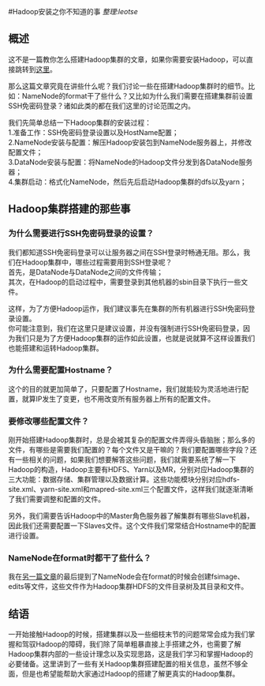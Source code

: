 #Hadoop安装之你不知道的事
_整理:leotse_

## 概述
这不是一篇教你怎么搭建Hadoop集群的文章，如果你需要安装Hadoop，可以直接跳转到[这里](https://github.com/leotse90/blogs/blob/master/Hadoop集群部署(RedHat).md)。

那么这篇文章究竟在讲些什么呢？我们讨论一些在搭建Hadoop集群时的细节。比如：NameNode的format干了些什么？又比如为什么我们需要在搭建集群前设置SSH免密码登录？诸如此类的都在我们这里的讨论范围之内。

我们先简单总结一下Hadoop集群的安装过程：  
1.准备工作：SSH免密码登录设置以及HostName配置；  
2.NameNode安装与配置：解压Hadoop安装包到NameNode服务器上，并修改配置文件；  
3.DataNode安装与配置：将NameNode的Hadoop文件分发到各DataNode服务器；  
4.集群启动：格式化NameNode，然后先后启动Hadoop集群的dfs以及yarn；

## Hadoop集群搭建的那些事
### 为什么需要进行SSH免密码登录的设置？
我们都知道SSH免密码登录可以让服务器之间在SSH登录时畅通无阻。那么，我们在Hadoop集群中，哪些过程需要用到SSH登录呢？  
首先，是DataNode与DataNode之间的文件传输；  
其次，在Hadoop的启动过程中，需要登录到其他机器的sbin目录下执行一些文件。

这样，为了方便Hadoop运作，我们建议事先在集群的所有机器进行SSH免密码登录设置。  
你可能注意到，我们在这里只是建议设置，并没有强制进行SSH免密码登录，因为我们只是为了方便Hadoop集群的运作如此设置，也就是说就算不这样设置我们也能搭建和运转Hadoop集群。

### 为什么需要配置Hostname？
这个的目的就更加简单了，只要配置了Hostname，我们就能较为灵活地进行配置，就算IP发生了变更，也不用改变所有服务器上所有的配置文件。

### 要修改哪些配置文件？
刚开始搭建Hadoop集群时，总是会被其复杂的配置文件弄得头昏脑胀；那么多的文件，有哪些是需要我们配置的？每个文件又是干嘛的？我们要配置哪些字段？还有一些相关的问题，如果我们想要解答这些问题，我们就需要系统了解一下Hadoop的构造，Hadoop主要有HDFS、Yarn以及MR，分别对应Hadoop集群的三大功能：数据存储、集群管理以及数据计算。这些功能模块分别对应hdfs-site.xml、yarn-site.xml和mapred-site.xml三个配置文件，这样我们就逐渐清晰了我们需要调整和配置的文件。

另外，我们需要告诉Hadoop中的Master角色服务器了解集群有哪些Slave机器，因此我们还需要配置一下Slaves文件。这个文件我们常常结合Hostname中的配置进行设置。

### NameNode在format时都干了些什么？
我在[另一篇文章](https://github.com/leotse90/SparkNotes/blob/master/HDFS文件系统命名空间.md)的最后提到了NameNode会在format的时候会创建fsimage、edits等文件，这些文件作为Hadoop集群HDFS的文件目录树及其目录和文件。

## 结语
一开始接触Hadoop的时候，搭建集群以及一些细枝末节的问题常常会成为我们掌握和驾驭Hadoop的障碍，我们除了简单粗暴直接上手搭建之外，也需要了解Hadoop集群内部的一些设计理念以及实现思路，这是我们学习和掌握Hadoop的必要储备。这里讲到了一些有关Hadoop集群搭建配置的相关信息，虽然不够全面，但是也希望能帮助大家通过Hadoop的搭建了解更真实的Hadoop集群。